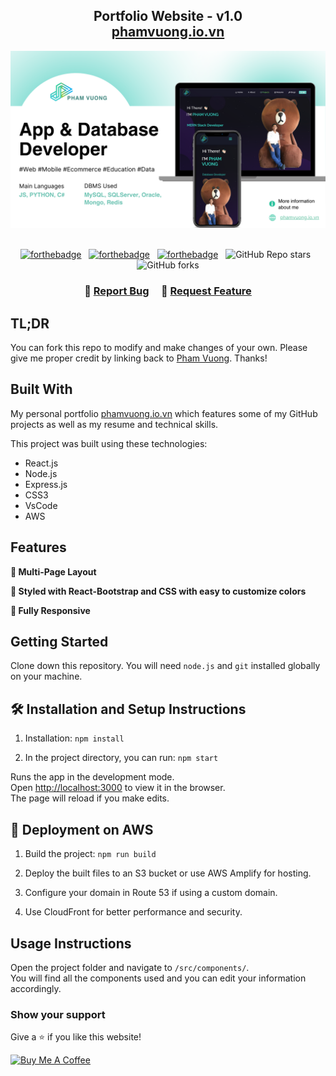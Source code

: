 
<h2 align="center">
  Portfolio Website - v1.0<br/>
  <a href="https://phamvuong.io.vn/" target="_blank">phamvuong.io.vn</a>
</h2>
<div align="center">
  <img alt="Demo" src="./Images/readme-img1.png" />
</div>

<br/>

<center>

[![forthebadge](https://forthebadge.com/images/badges/built-with-love.svg)](https://forthebadge.com) &nbsp;
[![forthebadge](https://forthebadge.com/images/badges/made-with-javascript.svg)](https://forthebadge.com) &nbsp;
[![forthebadge](https://forthebadge.com/images/badges/open-source.svg)](https://forthebadge.com) &nbsp;
![GitHub Repo stars](https://img.shields.io/github/stars/phamvuong2002/My_Portfolio?color=red&logo=github&style=for-the-badge) &nbsp;
![GitHub forks](https://img.shields.io/github/forks/phamvuong2002/My_Portfolio?color=red&logo=github&style=for-the-badge)

</center>

<h3 align="center">
    🔹
    <a href="https://github.com/phamvuong2002/My_Portfolio/issues">Report Bug</a> &nbsp; &nbsp;
    🔹
    <a href="https://github.com/phamvuong2002/My_Portfolio/issues">Request Feature</a>
</h3>

## TL;DR

You can fork this repo to modify and make changes of your own. Please give me proper credit by linking back to [Pham Vuong](https://github.com/phamvuong2002/My_Portfolio). Thanks!

## Built With

My personal portfolio <a href="https://phamvuong.io.vn/" target="_blank">phamvuong.io.vn</a> which features some of my GitHub projects as well as my resume and technical skills.<br/>

This project was built using these technologies:

- React.js
- Node.js
- Express.js
- CSS3
- VsCode
- AWS

## Features

**📖 Multi-Page Layout**

**🎨 Styled with React-Bootstrap and CSS with easy to customize colors**

**📱 Fully Responsive**

## Getting Started

Clone down this repository. You will need `node.js` and `git` installed globally on your machine.

## 🛠 Installation and Setup Instructions

1. Installation: `npm install`

2. In the project directory, you can run: `npm start`

Runs the app in the development mode.<br/>
Open [http://localhost:3000](http://localhost:3000) to view it in the browser.<br/>
The page will reload if you make edits.

## 🚀 Deployment on AWS

1. Build the project: `npm run build`

2. Deploy the built files to an S3 bucket or use AWS Amplify for hosting.

3. Configure your domain in Route 53 if using a custom domain.

4. Use CloudFront for better performance and security.

## Usage Instructions

Open the project folder and navigate to `/src/components/`. <br/>
You will find all the components used and you can edit your information accordingly.

### Show your support

Give a ⭐ if you like this website!

<a href="https://buymeacoffee.com/phamvuong" target="_blank"><img src="https://cdn.buymeacoffee.com/buttons/v2/default-violet.png" alt="Buy Me A Coffee" height= "60px" width= "217px" ></a>
